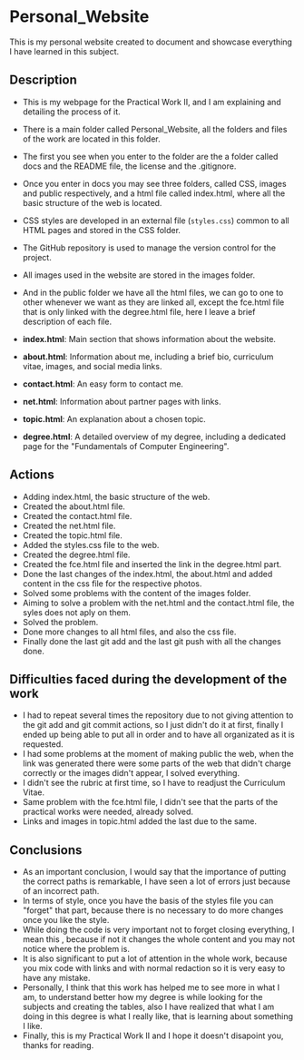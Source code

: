 # Personal_Website

This is my personal website created to document and showcase everything I have learned in this subject.

## Description
- This is my webpage for the Practical Work II, and I am explaining and detailing the process of it.

- There is a main folder called Personal_Website, all the folders and files of the work are located in this folder.
- The first you see when you enter to the folder are the a folder called docs and the README file, the license and the .gitignore.
- Once you enter in docs you may see three folders, called CSS, images and public respectively, and a html file called index.html, where all the basic structure of the web is located.
- CSS styles are developed in an external file (`styles.css`) common to all HTML pages and stored in the CSS folder. 
- The GitHub repository is used to manage the version control for the project. 
- All images used in the website are stored in the images folder.
- And in the public folder we have all the html files, we can go to one to other whenever we want as they are linked all, except the fce.html file that is only linked with the degree.html file, here I leave a brief description of each file.
- **index.html**: Main section that shows information about the website. 
- **about.html**: Information about me, including a brief bio, curriculum vitae, images, and social media links. 
- **contact.html**: An easy form to contact me. 
- **net.html**: Information about partner pages with links. 
- **topic.html**: An explanation about a chosen topic. 
- **degree.html**: A detailed overview of my degree, including a dedicated page for the "Fundamentals of Computer Engineering".

## Actions
- Adding index.html, the basic structure of the web.
- Created the about.html file.
- Created the contact.html file.
- Created the net.html file.
- Created the topic.html file.
- Added the styles.css file to the web.
- Created the degree.html file.
- Created the fce.html file and inserted the link in the degree.html part.
- Done the last changes of the index.html, the about.html and added content in the css file for the respective photos.
- Solved some problems with the content of the images folder.
- Aiming to solve a problem with the net.html and the contact.html file, the syles does not aply on them.
- Solved the problem.
- Done more changes to all html files, and also the css file.
- Finally done the last git add and the last git push with all the changes done.

## Difficulties faced during the development of the work
- I had to repeat several times the repository due to not giving attention to the git add and git commit actions, so I just didn't do it at first, finally I ended up being able to put all in order and to have all organizated as it is requested.
- I had some problems at the moment of making public the web, when the link was generated there were some parts of the web that didn't charge correctly or the images didn't appear, I solved everything.
- I didn't see the rubric at first time, so I have to readjust the Curriculum Vitae.
- Same problem with the fce.html file, I didn't see that the parts of the practical works were needed, already solved.
- Links and images in topic.html added the last due to the same.

## Conclusions
- As an important conclusion, I would say that the importance of putting the correct paths is remarkable, I have seen a lot of errors just because of an incorrect path.
- In terms of style, once you have the basis of the styles file you can "forget" that part, because there is no necessary to do more changes once you like the style.
- While doing the code is very important not to forget closing everything, I mean this <a></a>, because if not it changes the whole content and you may not notice where the problem is.
- It is also significant to put a lot of attention in the whole work, because you mix code with links and with normal redaction so it is very easy to have any mistake.
- Personally, I think that this work has helped me to see more in what I am, to understand better how my degree is while looking for the subjects and creating the tables, also I have realized that what I am doing in this degree is what I really like, that is learning about something I like.
- Finally, this is my Practical Work II and I hope it doesn't disapoint you, thanks for reading.

